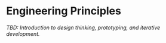 # Engineering Principles

_TBD: Introduction to design thinking, prototyping, and iterative development._